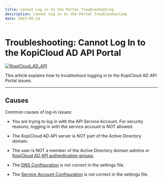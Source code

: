 ```yaml
---
title: Cannot Log in to the Portal Troubleshooting
description: Cannot Log in to the Portal Troubleshooting
date: 2023-05-14
---
```


# Troubleshooting: Cannot Log In to the KopiCloud AD API Portal
[![KopiCloud_AD_API](https://img.shields.io/badge/kopiCloud_ad-v1.0+-blueviolet.svg)](https://adapi.kopicloud.com)

This article explains how to troubleshoot logging in to the KopiCloud AD API Portal issues.

----

## Causes

Common causes of log-in issues:

- You are trying to log in with the API Service Account. For security reasons, logging in with the service account is NOT allowed.

- The KopiCloud AD API server is NOT part of the Active Directory domain.

- The user is NOT a member of the Active Directory domain admins or [KopiCloud AD API authentication groups](../security/matrix.md).

- The [DNS Configuration](../settings/dns-config.md) is not correct in the settings file.

- The [Service Account Configuration](../settings/service-account.md) is not correct in the settings file.

